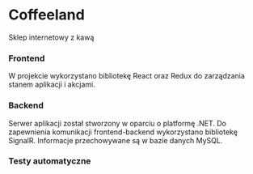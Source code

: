# Coffeeland

Sklep internetowy z kawą

### Frontend
W projekcie wykorzystano bibliotekę React oraz Redux do zarządzania stanem aplikacji i akcjami.

### Backend
Serwer aplikacji został stworzony w oparciu o platformę .NET. Do zapewnienia komunikacji frontend-backend wykorzystano bibliotekę SignalR. Informacje przechowywane są w bazie danych MySQL. 

### Testy automatyczne
